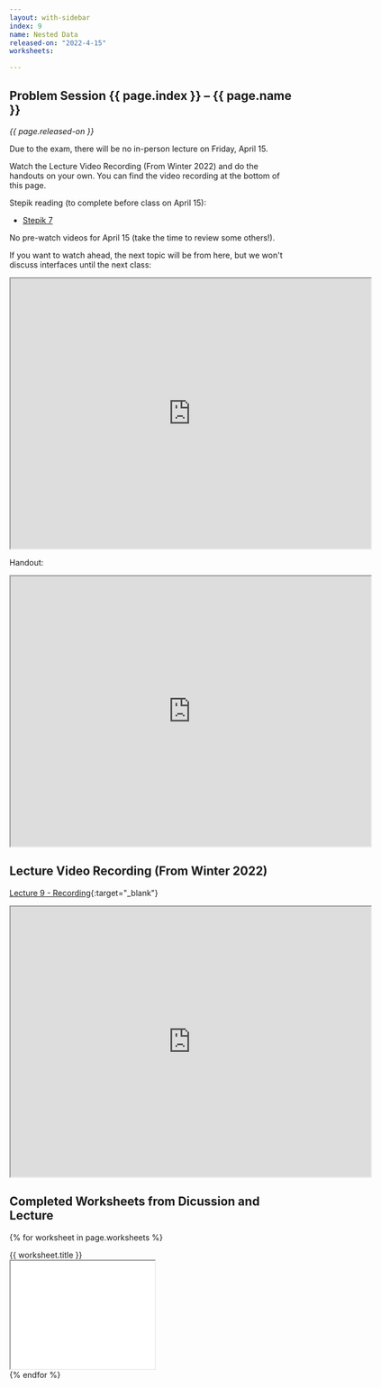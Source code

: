 ```yaml
---
layout: with-sidebar
index: 9
name: Nested Data
released-on: "2022-4-15"
worksheets:

---
```


## Problem Session {{ page.index }} – {{ page.name }}

_{{ page.released-on }}_

Due to the exam, there will be no in-person lecture on Friday, April 15.

Watch the Lecture Video Recording (From Winter 2022) and do the handouts on your own. You can find the video
recording at the bottom of this page.

Stepik reading (to complete before class on April 15):
- [Stepik 7](https://stepik.org/lesson/584041/step/10?unit=578810)

No pre-watch videos for April 15 (take the time to review some others!).

If you want to watch ahead, the next topic will be from here, but we won't
discuss interfaces until the next class:

<iframe src="https://drive.google.com/file/d/1FsiNPr6N5yiFymHtwCdDHYHt03mWNw_Q/preview" width="640" height="480" allow="autoplay"></iframe>

Handout:

<iframe src="https://drive.google.com/file/d/1n7L9htMXqHneP0HFahuxucobzNIgR-kd/preview" width="640" height="480" allow="autoplay"></iframe>

## Lecture Video Recording (From Winter 2022)

[Lecture 9 - Recording](https://drive.google.com/file/d/1oXd7SkEuVPBdWZR7tg9hoCu3TmJoYPhJ){:target="_blank"}

<iframe src="https://drive.google.com/file/d/1oXd7SkEuVPBdWZR7tg9hoCu3TmJoYPhJ/preview" width="640" height="480" allow="autoplay"></iframe>

## Completed Worksheets from Dicussion and Lecture

{% for worksheet in page.worksheets %}
<div class="worksheetBox">
{{ worksheet.title }}
<br>
<iframe src="{{ worksheet.url }}/preview" width="256" height="192" allow="autoplay"></iframe>
</div>
{% endfor %}